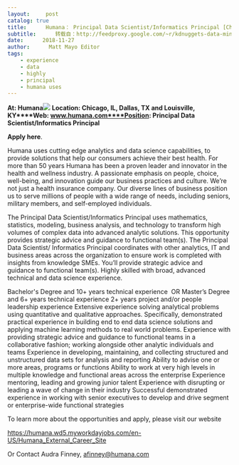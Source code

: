 ```yaml
---
layout:     post
catalog: true
title:      Humana： Principal Data Scientist/Informatics Principal [Chicago, IL, Dallas, TX and Louisville, KY]
subtitle:      转载自：http://feedproxy.google.com/~r/kdnuggets-data-mining-analytics/~3/KoSf83RflCs/11-27-humana-principal-data-scientist.html
date:      2018-11-27
author:      Matt Mayo Editor
tags:
    - experience
    - data
    - highly
    - principal
    - humana uses
---
```


**At: Humana**![](http://feedproxy.google.com/jimg/humana-logo.jpg)
**Location: Chicago, IL, Dallas, TX and Louisville, KY****Web: www.humana.com****Position: Principal Data Scientist/Informatics Principal**

**Apply here**.

Humana uses cutting edge analytics and data science capabilities, to provide solutions that help our consumers achieve their best health. For more than 50 years Humana has been a proven leader and innovator in the health and wellness industry. A passionate emphasis on people, choice, well-being, and innovation guide our business practices and culture. We’re not just a health insurance company. Our diverse lines of business position us to serve millions of people with a wide range of needs, including seniors, military members, and self-employed individuals.

The Principal Data Scientist/Informatics Principal uses mathematics, statistics, modeling, business analysis, and technology to transform high volumes of complex data into advanced analytic solutions. This opportunity provides strategic advice and guidance to functional team(s). The Principal Data Scientist/ Informatics Principal coordinates with other analytics, IT and business areas across the organization to ensure work is completed with insights from knowledge SMEs. You’ll provide strategic advice and guidance to functional team(s). Highly skilled with broad, advanced technical and data science experience.

Bachelor's Degree and 10+ years technical experience  OR Master’s Degree and 6+ years technical experience
2+ years project and/or people leadership experience
Extensive experience solving analytical problems using quantitative and qualitative approaches. Specifically, demonstrated practical experience in building end to end data science solutions and applying machine learning methods to real world problems.
Experience with providing strategic advice and guidance to functional teams in a collaborative fashion; working alongside other analytic individuals and teams
Experience in developing, maintaining, and collecting structured and unstructured data sets for analysis and reporting
Ability to advise one or more areas, programs or functions
Ability to work at very high levels in multiple knowledge and functional areas across the enterprise
Experience mentoring, leading and growing junior talent
Experience with disrupting or leading a wave of change in their industry
Successful demonstrated experience in working with senior executives to develop and drive segment or enterprise-wide functional strategies

To learn more about the opportunities and apply, please visit our website 

https://humana.wd5.myworkdayjobs.com/en-US/Humana_External_Career_Site

Or Contact Audra Finney, afinney@humana.com

